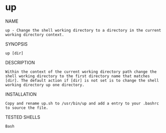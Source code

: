 # up

NAME
    
    up - Change the shell working directory to a directory in the current working directory context.

SYNOPSIS
    
    up [dir]

DESCRIPTION
    
    Within the context of the current working directory path change the shell working directory to the first directory name that matches
    [dir]. The default action if [dir] is not set is to change the shell working directory up one directory.
    
INSTALLATION

    Copy and rename up.sh to /usr/bin/up and add a entry to your .bashrc to source the file.
    
TESTED SHELLS

    Bash
